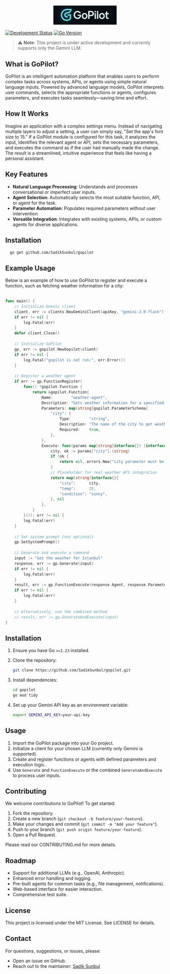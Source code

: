 
<p align="center">
  <img src="gopilot.jpeg" alt="Gopilot Logo" width="200"/>
</p>

[![Development Status](https://img.shields.io/badge/Status-In%20Development-yellow)]()
[![Go Version](https://img.shields.io/badge/Go-%3E%3D%201.23-blue)]()

> ⚠️ **Note**: This project is under active development and currently supports only the Gemini LLM.

## What is GoPilot?

GoPilot is an intelligent automation platform that enables users to perform complex tasks across systems, APIs, or agents using simple natural language inputs. Powered by advanced language models, GoPilot interprets user commands, selects the appropriate functions or agents, configures parameters, and executes tasks seamlessly—saving time and effort.

## How It Works

Imagine an application with a complex settings menu. Instead of navigating multiple layers to adjust a setting, a user can simply say, "Set the app's font size to 15." If a GoPilot module is configured for this task, it analyzes the input, identifies the relevant agent or API, sets the necessary parameters, and executes the command as if the user had manually made the change. The result is a streamlined, intuitive experience that feels like having a personal assistant.

## Key Features

- **Natural Language Processing**: Understands and processes conversational or imperfect user inputs.
- **Agent Selection**: Automatically selects the most suitable function, API, or agent for the task.
- **Parameter Automation**: Populates required parameters without user intervention.
- **Versatile Integration**: Integrates with existing systems, APIs, or custom agents for diverse applications.

## Installation

```cli
  go get github.com/SadikSunbul/gopilot
```

## Example Usage

Below is an example of how to use GoPilot to register and execute a function, such as fetching weather information for a city:

```go

func main() {
    // Initialize Gemini client
    client, err := clients.NewGeminiClient(apiKey, "gemini-2.0-flash")
    if err != nil {
        log.Fatal(err)
    }
    defer client.Close()

    // Initialize GoPilot
    gp, err := gopilot.NewGopilot(client)
    if err != nil {
        log.Fatal("gopilot is not run:", err.Error())
    }

    // Register a weather agent
    if err := gp.FunctionRegister(
        func() *gopilot.Function {
            return &gopilot.Function{
                Name:        "weather-agent",
                Description: "Gets weather information for a specified city",
                Parameters: map[string]gopilot.ParameterSchema{
                    "city": {
                        Type:        "string",
                        Description: "The name of the city to get weather information for",
                        Required:    true,
                    },
                },
                Execute: func(params map[string]interface{}) (interface{}, error) {
                    city, ok := params["city"].(string)
                    if !ok {
                        return nil, errors.New("city parameter must be a string")
                    }
                    // Placeholder for real weather API integration
                    return map[string]interface{}{
                        "city":      city,
                        "temp":      25,
                        "condition": "sunny",
                    }, nil
                },
            }
        }()); err != nil {
        log.Fatal(err)
    }

    // Set system prompt (not optional)
    gp.SetSystemPrompt()

    // Generate and execute a command
    input := "Get the weather for Istanbul"
    response, err := gp.Generate(input)
    if err != nil {
        log.Fatal(err)
    }
    result, err := gp.FunctionExecute(response.Agent, response.Parameters)
    if err != nil {
        log.Fatal(err)
    }

    // Alternatively, use the combined method
    // result, err := gp.GenerateAndExecute(input)
}
```

## Installation

1. Ensure you have Go `>=1.23` installed.
2. Clone the repository:

   ```bash
   git clone https://github.com/SadikSunbul/gopilot.git
   ```
3. Install dependencies:

   ```bash
   cd gopilot
   go mod tidy
   ```
4. Set up your Gemini API key as an environment variable:

   ```bash
   export GEMINI_API_KEY=your-api-key
   ```

## Usage

1. Import the GoPilot package into your Go project.
2. Initialize a client for your chosen LLM (currently only Gemini is supported).
3. Create and register functions or agents with defined parameters and execution logic.
4. Use `Generate` and `FunctionExecute` or the combined `GenerateAndExecute` to process user inputs.

## Contributing

We welcome contributions to GoPilot! To get started:

1. Fork the repository.
2. Create a new branch (`git checkout -b feature/your-feature`).
3. Make your changes and commit (`git commit -m "Add your feature"`).
4. Push to your branch (`git push origin feature/your-feature`).
5. Open a Pull Request.

Please read our CONTRIBUTING.md for more details.

## Roadmap

- Support for additional LLMs (e.g., OpenAI, Anthropic).
- Enhanced error handling and logging.
- Pre-built agents for common tasks (e.g., file management, notifications).
- Web-based interface for easier interaction.
- Comprehensive test suite.

## License

This project is licensed under the MIT License. See LICENSE for details.

## Contact

For questions, suggestions, or issues, please:

- Open an issue on GitHub.
- Reach out to the maintainer: [Sadik Sunbul](https://github.com/SadikSunbul)


